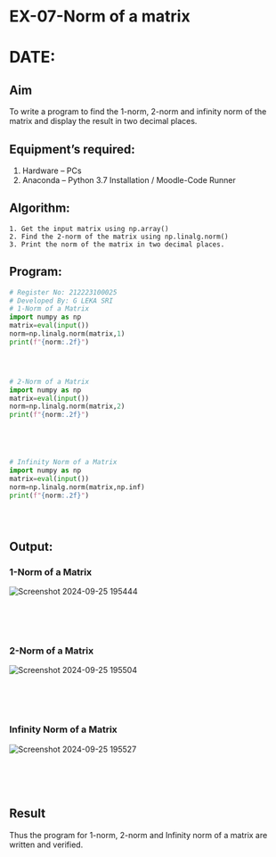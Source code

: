 # EX-07-Norm of a matrix
# DATE:
## Aim
To write a program to find the 1-norm, 2-norm and infinity norm of the matrix and display the result in two decimal places.
## Equipment’s required:
1.	Hardware – PCs
2.	Anaconda – Python 3.7 Installation / Moodle-Code Runner
## Algorithm:
	1. Get the input matrix using np.array()   
    2. Find the 2-norm of the matrix using np.linalg.norm()
	3. Print the norm of the matrix in two decimal places.
## Program:
```Python
# Register No: 212223100025
# Developed By: G LEKA SRI
# 1-Norm of a Matrix
import numpy as np
matrix=eval(input())
norm=np.linalg.norm(matrix,1)
print(f"{norm:.2f}")




# 2-Norm of a Matrix
import numpy as np
matrix=eval(input())
norm=np.linalg.norm(matrix,2)
print(f"{norm:.2f}")





# Infinity Norm of a Matrix
import numpy as np
matrix=eval(input())
norm=np.linalg.norm(matrix,np.inf)
print(f"{norm:.2f}")





```
## Output:
### 1-Norm of a Matrix
![Screenshot 2024-09-25 195444](https://github.com/user-attachments/assets/3948b30c-9410-4afe-88f4-34a0177319e2)

<br>
<br>
<br>

### 2-Norm of a Matrix
![Screenshot 2024-09-25 195504](https://github.com/user-attachments/assets/4a6f04c7-06c2-43c3-9235-8b41e3abe040)

<br>
<br>
<br>

### Infinity Norm of a Matrix
![Screenshot 2024-09-25 195527](https://github.com/user-attachments/assets/7726fc84-bfd5-4429-ab21-e71079fead82)

<br>
<br>
<br>

## Result
Thus the program for 1-norm, 2-norm and Infinity norm of a matrix are written and verified.
